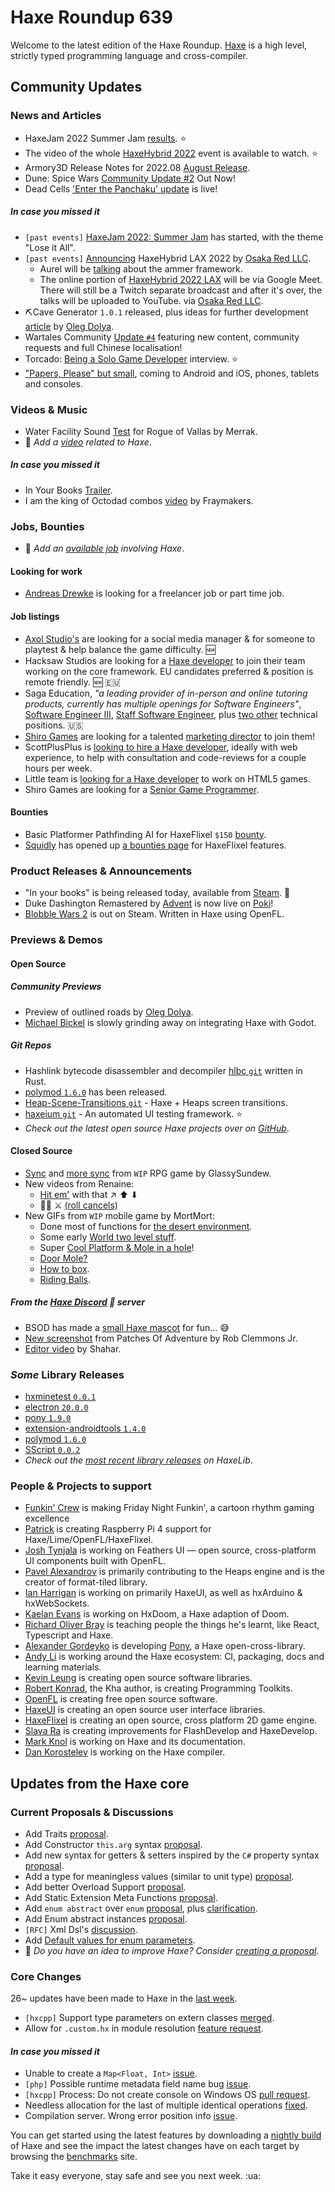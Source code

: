 [_template]: ../templates/roundup.html
[date]: / "2022-08-04 09:53:00"
[modified]: / "2022-08-04 10:23:00"
[published]: / "2022-08-04 12:00:00"
[description]: / "The latest news covering the Haxe community, featuring upcoming talks, the latest HaxeLib releases, game previews and lots more!"
[contributor]: https://twitter.com/teormech "Alexander Hohlov"

# Haxe Roundup 639

Welcome to the latest edition of the Haxe Roundup. [Haxe](http://haxe.org/?ref=haxe.io) is a high level, strictly typed programming language and cross-compiler.

## Community Updates

### News and Articles

- HaxeJam 2022 Summer Jam [results](https://itch.io/jam/haxejam-2022-summer-jam/results). :star:
- The video of the whole [HaxeHybrid 2022](https://www.twitch.tv/videos/1549239643) event is available to watch. :star:
- Armory3D Release Notes for 2022.08 [August Release](https://forums.armory3d.org/t/armory3d-release-notes-2022-08-august-release/4943?u=skial).
- Dune: Spice Wars [Community Update #2](https://store.steampowered.com/news/app/1605220/view/3407554354308648748) Out Now!
- Dead Cells ['Enter the Panchaku' update](https://store.steampowered.com/news/app/588650/view/3383909822377684031) is live!

##### _In case you missed it_

- `[past events]` [HaxeJam 2022: Summer Jam](https://itch.io/jam/haxejam-2022-summer-jam) has started, with the theme "Lose it All".
- `[past events]` [Announcing](https://osakared.io/blog/2022-07-11-announcing-haxehybrid-lax-2022) HaxeHybrid LAX 2022 by [Osaka Red LLC](https://twitter.com/osakared/status/1546573866637606913).
  - Aurel will be [talking](https://twitter.com/osakared/status/1550896415794114561) about the ammer framework.
  - The online portion of [HaxeHybrid 2022 LAX](https://www.eventbrite.com/e/haxehybrid-tickets-372431020207) will be via Google Meet. There will still be a Twitch separate broadcast and after it's over, the talks will be uploaded to YouTube. via [Osaka Red LLC](https://twitter.com/osakared/status/1549845030637953024).
- ⛏️Cave Generator `1.0.1` released, plus ideas for further development [article](https://www.patreon.com/posts/cave-generator-1-69424288) by [Oleg Dolya](https://twitter.com/watawatabou/status/1550501575700914177).
- Wartales Community [Update `#4`](https://store.steampowered.com/news/app/1527950/view/3383909822381942160) featuring new content, community requests and full Chinese localisation!
- Torcado: [Being a Solo Game Developer](https://80.lv/articles/torcado-being-a-solo-game-developer) interview. :star:
- ["Papers, Please" but small](https://twitter.com/dukope/status/1550895020861181952), coming to Android and iOS, phones, tablets and consoles.

### Videos & Music

- Water Facility Sound [Test](https://www.youtube.com/watch?v=9wXcnbn5DT4) for Rogue of Vallas by Merrak.
- :memo: _Add a [video](https://github.com/skial/haxe.io/labels/video) related to Haxe_.

##### _In case you missed it_

- In Your Books [Trailer](https://www.youtube.com/watch?v=6oxaCdu6TNk&widget_referrer=haxe.io).
- I am the king of Octodad combos [video](https://www.youtube.com/shorts/gWDU_2sjyes&widget_referrer=haxe.io) by Fraymakers.

### Jobs, Bounties

- :memo: _Add an [available job](https://github.com/skial/haxe.io/labels/jobs) involving Haxe_.

#### Looking for work

- [Andreas Drewke](https://twitter.com/andreas_drewke/status/1388457246275821571) is looking for a freelancer job or part time job.

#### Job listings

- [Axol Studio's](https://twitter.com/AxolStudio/status/1544735107432472576) are looking for a social media manager & for someone to playtest & help balance the game difficulty. :new:
- Hacksaw Studios are looking for a [Haxe developer](https://github.com/skial/haxe.io/issues/992) to join their team working on the core framework. EU candidates preferred & position is remote friendly. :new: :eu:
- Saga Education, _"a leading provider of in-person and online tutoring products, currently has multiple openings for Software Engineers"_, [Software Engineer III](https://www.sagaeducation.org/careers?gh_jid=6026420002), [Staff Software Engineer](https://www.sagaeducation.org/careers?gh_jid=5973477002), plus [two other](https://github.com/skial/haxe.io/issues/974) technical positions. :us:
- [Shiro Games](https://twitter.com/shirogames/status/1488530669257076745) are looking for a talented [marketing director](https://shirogames.com/jobs/marketing-director/) to join them!
- ScottPlusPlus is [looking to hire a Haxe developer](https://twitter.com/ScottPlusPlus/status/1485395961304129538), ideally with web experience, to help with consultation and code-reviews for a couple hours per week.
- Little team is [looking for a Haxe developer](https://gamedev.ru/job/forum/?id=264871) to work on HTML5 games.
- Shiro Games are looking for a [Senior Game Programmer](https://shirogames.com/jobs/senior-game-programmer/).

#### Bounties
- Basic Platformer Pathfinding AI for HaxeFlixel `$150` [bounty](https://github.com/chosencharacters/squidBounties/issues/5).
- [Squidly](https://twitter.com/squuuidly/status/1243925472121151488) has opened up [a bounties page](https://github.com/chosencharacters/squidBounties) for HaxeFlixel features.

### Product Releases & Announcements

- "In your books" is being released today, available from [Steam](https://store.steampowered.com/app/1681310/In_Your_Books/). :clap:
- Duke Dashington Remastered by [Advent](https://twitter.com/AdventIslands/status/1554428476303843329) is now live on [Poki](https://poki.com/en/g/duke-dashington-remastered)!
- [Blobble Wars 2](https://store.steampowered.com/app/2067200/Blobble_Wars_2/) is out on Steam. Written in Haxe using OpenFL.

### Previews & Demos

#### Open Source

##### Community Previews

- Preview of outlined roads by [Oleg Dolya](https://twitter.com/watawatabou/status/1553767980923756545).
- [Michael Bickel](https://twitter.com/dazKind/status/1553532663910338563) is slowly grinding away on integrating Haxe with Godot.

##### _Git Repos_

- Hashlink bytecode disassembler and decompiler [hlbc `git`](https://github.com/Gui-Yom/hlbc) written in Rust.
- [polymod `1.6.0`](https://github.com/larsiusprime/polymod/releases/tag/v1.6.0) has been released.
- [Heap-Scene-Transitions `git`](https://github.com/nayata/Heaps-Scene-Transitions) - Haxe + Heaps screen transitions.
- [haxeium `git`](https://github.com/AlexHaxe/haxeium) - An automated UI testing framework. :star:
- _Check out the latest open source Haxe projects over on [GitHub][latest github]_.

#### Closed Source

- [Sync](https://twitter.com/GlassySundew/status/1552834272481927168) and [more sync](https://twitter.com/GlassySundew/status/1554578611562315778) from `WIP` RPG game by GlassySundew.
- New videos from Renaine:
    * [Hit em'](https://twitter.com/squuuidly/status/1552691629584257043) with that ↗ ⬆ ⬇
    * 🧻🚫 ⚔  [(roll cancels)](https://twitter.com/squuuidly/status/1554520886228783104)
- New GIFs from `WIP` mobile game by MortMort:
    * Done most of functions for [the desert environment](https://twitter.com/MortMort_/status/1552810242446135297).
    * Some early [World two level stuff](https://twitter.com/MortMort_/status/1553157630545338374).
    * Super [Cool Platform & Mole in a hole](https://twitter.com/MortMort_/status/1553430244064841730)!
    * [Door Mole?](https://twitter.com/MortMort_/status/1553764702546968576)
    * [How to box](https://twitter.com/MortMort_/status/1554246757076418570).
    * [Riding Balls](https://twitter.com/MortMort_/status/1554607683625435136).

##### From the [Haxe Discord] :key: server

- BSOD has made a [small Haxe mascot](https://discord.com/channels/162395145352904705/162664383082790912/1002446186579505182) for fun... 😅
- [New screenshot](https://discord.com/channels/162395145352904705/162664383082790912/1004473351588286524) from Patches Of Adventure by Rob Clemmons Jr.
- [Editor video](https://discord.com/channels/162395145352904705/162664383082790912/1004502680170922075) by Shahar.

### _Some_ Library Releases

- [hxminetest `0.0.1`](https://lib.haxe.org/p/hxminetest)
- [electron `20.0.0`](https://lib.haxe.org/p/electron)
- [pony `1.9.0`](https://lib.haxe.org/p/pony)
- [extension-androidtools `1.4.0`](https://lib.haxe.org/p/extension-androidtools)
- [polymod `1.6.0`](https://lib.haxe.org/p/polymod)
- [SScript `0.0.2`](https://lib.haxe.org/p/SScript)
- _Check out the [most recent library releases](https://lib.haxe.org/recent/) on HaxeLib_.

### People & Projects to support

- [Funkin' Crew](https://ninja-muffin24.itch.io/funkin) is making Friday Night Funkin', a cartoon rhythm gaming excellence
- [Patrick](https://www.patreon.com/gepatto) is creating Raspberry Pi 4 support for Haxe/Lime/OpenFL/HaxeFlixel.
- [Josh Tynjala](https://github.com/sponsors/joshtynjala) is working on Feathers UI — open source, cross-platform UI components built with OpenFL.
- [Pavel Alexandrov](https://ko-fi.com/yanrishatum) is primarily contributing to the Heaps engine and is the creator of format-tiled library.
- [Ian Harrigan](https://github.com/sponsors/ianharrigan) is working on primarily HaxeUI, as well as hxArduino & hxWebSockets.
- [Kaelan Evans](https://github.com/sponsors/kevansevans) is working on HxDoom, a Haxe adaption of Doom.
- [Richard Oliver Bray](https://ko-fi.com/richardoliverbray) is teaching people the things he's learnt, like React, Typescript and Haxe.
- [Alexander Gordeyko](https://www.patreon.com/axgord) is developing [Pony](https://github.com/AxGord/Pony), a Haxe open-cross-library.
- [Andy Li](https://github.com/users/andyli/sponsorship) is working around the Haxe ecosystem: CI, packaging, docs and learning materials.
- [Kevin Leung](https://www.patreon.com/kevinresol) is creating open source software libraries.
- [Robert Konrad](https://www.patreon.com/RobDangerous), the Kha author, is creating Programming Toolkits.
- [OpenFL](https://www.patreon.com/openfl) is creating free open source software.
- [HaxeUI](https://www.patreon.com/haxeui) is creating an open source user interface libraries.
- [HaxeFlixel](https://www.patreon.com/haxeflixel) is creating an open source, cross platform 2D game engine.
- [Slava Ra](https://www.patreon.com/slavara) is creating improvements for FlashDevelop and HaxeDevelop.
- [Mark Knol](https://www.patreon.com/markknol) is working on Haxe and its documentation.
- [Dan Korostelev](https://www.patreon.com/nadako) is working on the Haxe compiler.

## Updates from the Haxe core

### Current Proposals & Discussions

- Add Traits [proposal](https://github.com/HaxeFoundation/haxe-evolution/pull/98).
- Add Constructor `this.arg` syntax [proposal](https://github.com/HaxeFoundation/haxe-evolution/pull/97).
- Add new syntax for getters & setters inspired by the `C#` property syntax [proposal](https://github.com/HaxeFoundation/haxe-evolution/pull/96).
- Add a type for meaningless values (similar to unit type) [proposal](https://github.com/HaxeFoundation/haxe-evolution/pull/95).
- Add better Overload Support [proposal](https://github.com/HaxeFoundation/haxe-evolution/pull/93).
- Add Static Extension Meta Functions [proposal](https://github.com/HaxeFoundation/haxe-evolution/pull/91).
- Add `enum abstract` over `enum` [proposal](https://github.com/HaxeFoundation/haxe-evolution/pull/87), plus [clarification](https://github.com/HaxeFoundation/haxe-evolution/pull/87#issuecomment-935339089).
- Add Enum abstract instances [proposal](https://github.com/HaxeFoundation/haxe-evolution/pull/86).
- `[RFC]` Xml Dsl's [discussion](https://github.com/HaxeFoundation/haxe-evolution/issues/60).
- Add [Default values for enum parameters](https://github.com/HaxeFoundation/haxe-evolution/issues/27).
- :memo: _Do you have an idea to improve Haxe? Consider [creating a proposal]._

### Core Changes

26~ updates have been made to Haxe in the [last week][last week newurl].

- `[hxcpp]` Support type parameters on extern classes [merged](https://github.com/HaxeFoundation/haxe/pull/10415).
- Allow for `.custom.hx` in module resolution [feature request](https://github.com/HaxeFoundation/haxe/issues/10767).

#### _In case you missed it_

- Unable to create a `Map<Float, Int>` [issue](https://github.com/HaxeFoundation/haxe/issues/10762).
- `[php]` Possible runtime metadata field name bug [issue](https://github.com/HaxeFoundation/haxe/issues/10764).
- `[hxcpp]` Process: Do not create console on Windows OS [pull request](https://github.com/HaxeFoundation/hxcpp/pull/1004).
- Needless allocation for the last of multiple identical operations [fixed](https://github.com/HaxeFoundation/haxe/issues/10765).
- Compilation server. Wrong error position info [issue](https://github.com/HaxeFoundation/haxe/issues/10763).

You can get started using the latest features by downloading a [nightly build] of Haxe and see the impact the latest changes have on each target by browsing the [benchmarks] site.

Take it easy everyone, stay safe and see you next week. :ua:

[benchmarks]: https://benchs.haxe.org/
[nightly build]: http://build.haxe.org
[creating a proposal]: https://github.com/HaxeFoundation/haxe-evolution
[last week]: https://github.com/search?q=closed:2022-07-28..2022-08-04+org:haxefoundation+is:closed
[last week newurl]: https://github.com/search?q=updated:%3E2022-07-28+org:haxefoundation
[latest github]: https://github.com/search?o=desc&q=created:%22%3E+2022-07-28%22+language:Haxe&s=updated&type=Repositories
[Haxe Discord]: https://discordapp.com/invite/0uEuWH3spjck73Lo
[Armory Discord]: https://discord.com/invite/7jDud8R3dE
[OpenFL Discord]: https://discordapp.com/invite/tDgq8EE
[FeathersUI Discord]: https://discord.com/invite/SnJBC53
[Deepnight Discord]: https://discord.gg/xRMdA4er
